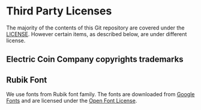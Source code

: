 # Third Party Licenses

The majority of the contents of this Git repository are covered under the [LICENSE](../LICENSE).  However certain items, as described below, are under different license.

## Electric Coin Company copyrights trademarks


## Rubik Font
We use fonts from Rubik font family. The fonts are downloaded from [Google Fonts](https://fonts.google.com/specimen/Rubik) and are licensed under the [Open Font License](https://scripts.sil.org/cms/scripts/page.php?site_id=nrsi&id=OFL).
